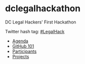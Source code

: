 dclegalhackathon
================

DC Legal Hackers' First Hackathon 

Twitter hash tag: [#LegalHack](https://twitter.com/search?q=%23LegalHack&src=hash)

* [Agenda](https://github.com/dclegalhackers/dclegalhackathon/blob/master/agenda.md)
* [GitHub 101](https://github.com/dclegalhackers/dclegalhackathon/blob/master/Github101.md)
* [Participants](https://github.com/dclegalhackers/dclegalhackathon/blob/master/Participants.md)
* [Projects](https://github.com/dclegalhackers/dclegalhackathon/blob/master/Projects.md)
